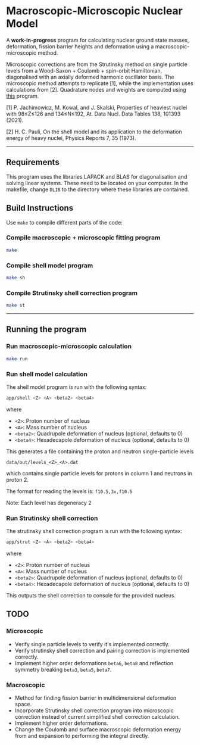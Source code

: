 # Macroscopic-Microscopic Nuclear Model

A **work-in-progress** program for calculating nuclear ground state masses, deformation, fission barrier heights and deformation using a macroscopic-microscopic method.

Microscopic corrections are from the Strutinsky method on single particle levels from a Wood-Saxon + Coulomb + spin-orbit Hamiltonian, diagonalised with an axially deformed harmonic oscillator basis.
The microscopic method attempts to replicate [1], while the implementation uses calculations from [2]. Quadrature nodes and weights are computed using [this](https://github.com/FilipAgert/fquad/) program.

[1] P. Jachimowicz, M. Kowal, and J. Skalski, Properties of heaviest nuclei with 98≤Z≤126 and 134≤N≤192, At. Data Nucl. Data Tables 138, 101393 (2021).
  
[2] H. C. Pauli, On the shell model and its application to the deformation energy of heavy nuclei, Physics Reports 7, 35 (1973).



---
## Requirements
This program uses the libraries LAPACK and BLAS for diagonalisation and solving linear systems. These need to be located on your computer. 
In the makefile, change `DLIB` to the directory where these libraries are contained.


## Build Instructions

Use `make` to compile different parts of the code:
### Compile macroscopic + microscopic fitting program
```bash
make
```
### Compile shell model program
```bash
make sh
```
### Compile Strutinsky shell correction program
```bash
make st
```
---
## Running the program
### Run macroscopic-microscopic calculation
```bash
make run
```

### Run shell model calculation
The shell model program is run with the following syntax:
```bash
app/shell <Z> <A> <beta2> <beta4>
```
where
- `<Z>`: Proton number of nucleus
- `<A>`: Mass number of nucleus
- `<beta2>`: Quadrupole deformation of nucleus (optional, defaults to 0)
- `<beta4>`: Hexadecapole deformation of nucleus (optional, defaults to 0)

This generates a file containing the proton and neutron single-particle levels
```
data/out/levels_<Z>_<A>.dat
```
which contains single particle levels for protons in column 1 and neutrons in proton 2.

The format for reading the levels is: `f10.5,3x,f10.5`

Note: Each level has degeneracy 2

### Run Strutinsky shell correction
The strutinsky shell correction program is run with the following syntax:
```bash
app/strut <Z> <A> <beta2> <beta4>
```
where
- `<Z>`: Proton number of nucleus
- `<A>`: Mass number of nucleus
- `<beta2>`: Quadrupole deformation of nucleus (optional, defaults to 0)
- `<beta4>`: Hexadecapole deformation of nucleus (optional, defaults to 0)

This outputs the shell correction to console for the provided nucleus.

## TODO
### Microscopic
- Verify single particle levels to verify it's implemented correctly.
- Verify strutinsky shell correction and pairing correction is implemented correctly.
- Implement higher order deformations `beta6`, `beta8` and reflection symmetry breaking `beta3`, `beta5`, `beta7`.

### Macroscopic
- Method for finding fission barrier in multidimensional deformation space.
- Incorporate Strutinsky shell correction program into microscopic correction instead of current simplified shell correction calculation.
- Implement higher order deformations.
- Change the Coulomb and surface macroscopic deformation energy from and expansion to performing the integral directly. 
